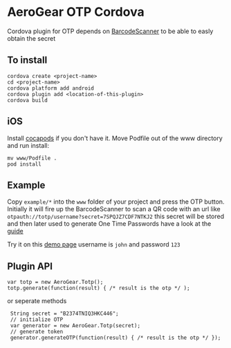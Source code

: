 AeroGear OTP Cordova
====================

Cordova plugin for OTP depends on [BarcodeScanner](https://github.com/wildabeast/BarcodeScanner) to be able to easly obtain the secret

## To install

    cordova create <project-name>
    cd <project-name>
    cordova platform add android
    cordova plugin add <location-of-this-plugin>
    cordova build

## iOS
Install [cocapods](http://cocoapods.org/) if you don't have it. Move Podfile out of the www directory and run install:

    mv www/Podfile .
    pod install

## Example
Copy ``example/*`` into the ``www`` folder of your project and press the OTP button. Initially it will fire up the 
BarcodeScanner to scan a QR code with an url like ``otpauth://totp/username?secret=7SPQJZ7CDF7NTKJ2`` this secret will be 
stored and then later used to generate One Time Passwords have a look at the [guide](http://aerogear.org/docs/guides/AeroGear-OTP/)

Try it on this [demo page](http://controller-aerogear.rhcloud.com/aerogear-controller-demo/login) username is ``john`` and password ``123``

## Plugin API

	var totp = new AeroGear.Totp();
    totp.generate(function(result) { /* result is the otp */ );

or seperate methods

     String secret = "B2374TNIQ3HKC446";
     // initialize OTP
     var generator = new AeroGear.Totp(secret);
     // generate token
     generator.generateOTP(function(result) { /* result is the otp */ });

